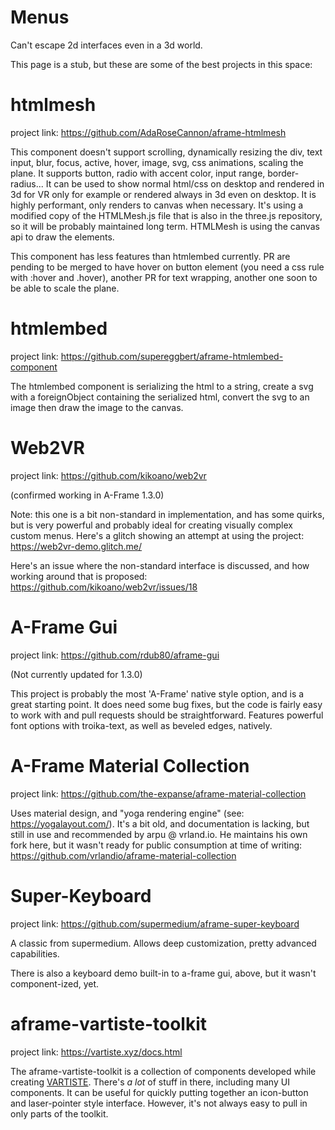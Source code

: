 # Menus
Can't escape 2d interfaces even in a 3d world.

This page is a stub, but these are some of the best projects in this space:

# htmlmesh
project link: https://github.com/AdaRoseCannon/aframe-htmlmesh

This component doesn't support scrolling, dynamically resizing the div, text input, blur, focus, active, hover, image, svg, css animations, scaling the plane. It supports button, radio with accent color, input range, border-radius...
It can be used to show normal html/css on desktop and rendered in 3d for VR only for example or rendered always in 3d even on desktop.
It is highly performant, only renders to canvas when necessary.
It's using a modified copy of the HTMLMesh.js file that is also in the three.js repository, so it will be probably maintained long term.
HTMLMesh is using the canvas api to draw the elements.

This component has less features than htmlembed currently.
PR are pending to be merged to have hover on button element (you need a css rule with :hover and .hover), another PR for text wrapping, another one soon to be able to scale the plane.

# htmlembed
project link: https://github.com/supereggbert/aframe-htmlembed-component

The htmlembed component is serializing the html to a string, create a svg with a foreignObject containing the serialized html, convert the svg to an image then draw the image to the canvas.

# Web2VR
project link: https://github.com/kikoano/web2vr

(confirmed working in A-Frame 1.3.0)

Note: this one is a bit non-standard in implementation, and has some quirks, but is very powerful and probably ideal for creating visually complex custom menus. Here's a glitch showing an attempt at using the project:
https://web2vr-demo.glitch.me/

Here's an issue where the non-standard interface is discussed, and how working around that is proposed: https://github.com/kikoano/web2vr/issues/18

# A-Frame Gui
project link: https://github.com/rdub80/aframe-gui

(Not currently updated for 1.3.0)

This project is probably the most 'A-Frame' native style option, and is a great starting point. It does need some bug fixes, but the code is fairly easy to work with and pull requests should be straightforward. Features powerful font options with troika-text, as well as beveled edges, natively.


# A-Frame Material Collection
project link: https://github.com/the-expanse/aframe-material-collection

Uses material design, and "yoga rendering engine" (see: https://yogalayout.com/). It's a bit old, and documentation is lacking, but still in use and recommended by arpu @ vrland.io. He maintains his own fork here, but it wasn't ready for public consumption at time of writing: https://github.com/vrlandio/aframe-material-collection

# Super-Keyboard
project link: https://github.com/supermedium/aframe-super-keyboard

A classic from supermedium. Allows deep customization, pretty advanced capabilities.

There is also a keyboard demo built-in to a-frame gui, above, but it wasn't component-ized, yet.

# aframe-vartiste-toolkit
project link: https://vartiste.xyz/docs.html

The aframe-vartiste-toolkit is a collection of components developed while creating [VARTISTE](https://vartiste.xyz). There's *a lot* of stuff in there, including many UI components. It can be useful for quickly putting together an icon-button and laser-pointer style interface. However, it's not always easy to pull in only parts of the toolkit.